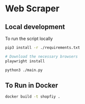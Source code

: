 # Web Scraper

## Local development

To run the script locally

```bash
pip3 install -r ./requirements.txt

# Download the necessary browsers
playwright install

python3 ./main.py
```

## To Run in Docker

```bash
docker build -t shopfiy .
```
